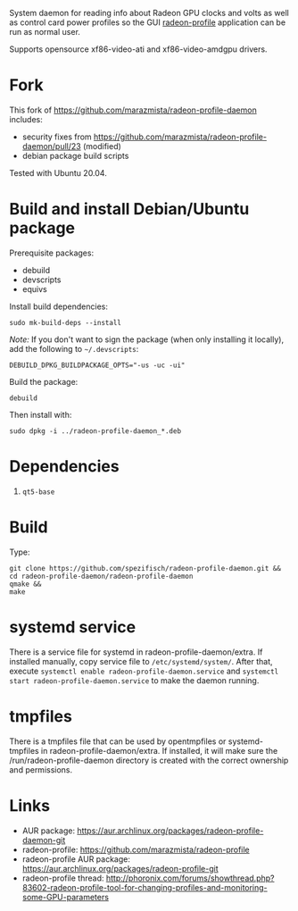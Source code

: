System daemon for reading info about Radeon GPU clocks and volts as well as control card power profiles so the GUI [radeon-profile](https://github.com/spezifisch/radeon-profile) application can be run as normal user.

Supports opensource xf86-video-ati and xf86-video-amdgpu drivers.

# Fork

This fork of https://github.com/marazmista/radeon-profile-daemon includes:

* security fixes from https://github.com/marazmista/radeon-profile-daemon/pull/23 (modified)
* debian package build scripts

Tested with Ubuntu 20.04.

# Build and install Debian/Ubuntu package

Prerequisite packages:

* debuild
* devscripts
* equivs

Install build dependencies:

```
sudo mk-build-deps --install
```

*Note:* If you don't want to sign the package (when only installing it locally), add the following to `~/.devscripts`:

```
DEBUILD_DPKG_BUILDPACKAGE_OPTS="-us -uc -ui"
```

Build the package:

```
debuild
```

Then install with:

```
sudo dpkg -i ../radeon-profile-daemon_*.deb
```

# Dependencies

1. `qt5-base`

# Build

Type:

```
git clone https://github.com/spezifisch/radeon-profile-daemon.git &&
cd radeon-profile-daemon/radeon-profile-daemon
qmake &&
make
``` 

# systemd service

There is a service file for systemd in radeon-profile-daemon/extra. If installed manually, copy service file to `/etc/systemd/system/`. After that, execute `systemctl enable radeon-profile-daemon.service` and `systemctl start radeon-profile-daemon.service` to make the daemon running.

# tmpfiles

There is a tmpfiles file that can be used by opentmpfiles or systemd-tmpfiles in radeon-profile-daemon/extra. If installed, it will make sure the /run/radeon-profile-daemon directory is created with the correct ownership and permissions.

# Links

* AUR package: https://aur.archlinux.org/packages/radeon-profile-daemon-git
* radeon-profile: https://github.com/marazmista/radeon-profile
* radeon-profile AUR package: https://aur.archlinux.org/packages/radeon-profile-git
* radeon-profile thread: http://phoronix.com/forums/showthread.php?83602-radeon-profile-tool-for-changing-profiles-and-monitoring-some-GPU-parameters

